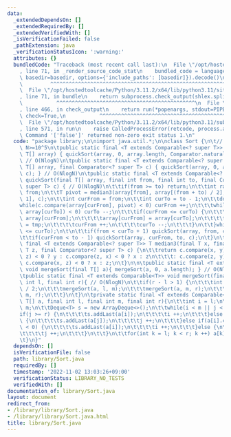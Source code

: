 ```yaml
---
data:
  _extendedDependsOn: []
  _extendedRequiredBy: []
  _extendedVerifiedWith: []
  _isVerificationFailed: false
  _pathExtension: java
  _verificationStatusIcon: ':warning:'
  attributes: {}
  bundledCode: "Traceback (most recent call last):\n  File \"/opt/hostedtoolcache/Python/3.11.2/x64/lib/python3.11/site-packages/onlinejudge_verify/documentation/build.py\"\
    , line 71, in _render_source_code_stat\n    bundled_code = language.bundle(stat.path,\
    \ basedir=basedir, options={'include_paths': [basedir]}).decode()\n          \
    \         ^^^^^^^^^^^^^^^^^^^^^^^^^^^^^^^^^^^^^^^^^^^^^^^^^^^^^^^^^^^^^^^^^^^^^^^^^^^^^^^^^\n\
    \  File \"/opt/hostedtoolcache/Python/3.11.2/x64/lib/python3.11/site-packages/onlinejudge_verify/languages/user_defined.py\"\
    , line 71, in bundle\n    return subprocess.check_output(shlex.split(command))\n\
    \           ^^^^^^^^^^^^^^^^^^^^^^^^^^^^^^^^^^^^^^^^^^^^^\n  File \"/opt/hostedtoolcache/Python/3.11.2/x64/lib/python3.11/subprocess.py\"\
    , line 466, in check_output\n    return run(*popenargs, stdout=PIPE, timeout=timeout,\
    \ check=True,\n           ^^^^^^^^^^^^^^^^^^^^^^^^^^^^^^^^^^^^^^^^^^^^^^^^^^^^^^^^^\n\
    \  File \"/opt/hostedtoolcache/Python/3.11.2/x64/lib/python3.11/subprocess.py\"\
    , line 571, in run\n    raise CalledProcessError(retcode, process.args,\nsubprocess.CalledProcessError:\
    \ Command '['false']' returned non-zero exit status 1.\n"
  code: "package library;\n\nimport java.util.*;\n\nclass Sort {\n\t// N=array.length\
    \ N>=10^5\n\tpublic static final <T extends Comparable<? super T>> void quickSort(final\
    \ T[] array) { quickSort(array, 0, array.length, Comparator.naturalOrder()); }\
    \ // O(NlogN)\n\tpublic static final <T extends Comparable<? super T>> void quickSort(final\
    \ T[] array, final Comparator<? super T> c) { quickSort(array, 0, array.length,\
    \ c); } // O(NlogN)\n\tpublic static final <T extends Comparable<? super T>> void\
    \ quickSort(final T[] array, final int from, final int to, final Comparator<?\
    \ super T> c) { // O(NlogN)\n\t\tif(from >= to) return;\n\t\tint range = to -\
    \ from;\n\t\tT pivot = median3(array[from], array[(from + to) / 2], array[to -\
    \ 1], c);\n\t\tint curFrom = from;\n\t\tint curTo = to - 1;\n\t\tdo {\n\t\t\t\
    while(c.compare(array[curFrom], pivot) < 0) curFrom ++;\n\t\t\twhile(c.compare(pivot,\
    \ array[curTo]) < 0) curTo --;\n\t\t\tif(curFrom <= curTo) {\n\t\t\t\tT tmp =\
    \ array[curFrom];\n\t\t\t\tarray[curFrom] = array[curTo];\n\t\t\t\tarray[curTo]\
    \ = tmp;\n\t\t\t\tcurFrom ++;\n\t\t\t\tcurTo --;\n\t\t\t}\n\t\t}while(curFrom\
    \ <= curTo);\n\t\n\t\tif(from < curTo + 1) quickSort(array, from, curTo + 1, c);\n\
    \t\tif(curFrom < to - 1) quickSort(array, curFrom, to, c);\n\t}\n\tprivate static\
    \ final <T extends Comparable<? super T>> T median3(final T x, final T y, final\
    \ T z, final Comparator<? super T> c) {\n\t\treturn c.compare(x, y) < 0 ? c.compare(y,\
    \ z) < 0 ? y : c.compare(z, x) < 0 ? x : z\n\t\t\t: c.compare(z, y) < 0 ? y :\
    \ c.compare(x, z) < 0 ? x : z;\n\t}\n\n\tpublic static final <T extends Comparable<T>>\
    \ void mergeSort(final T[] a){ mergeSort(a, 0, a.length); } // O(NlogN) N=a.length\n\
    \tpublic static final <T extends Comparable<T>> void mergeSort(final T[] a, final\
    \ int l, final int r){ // O(NlogN)\n\t\tif(r - l > 1) {\n\t\t\tint m = (l + r)\
    \ / 2;\n\t\t\tmergeSort(a, l, m);\n\t\t\tmergeSort(a, m, r);\n\t\t\tmerge(a, l,\
    \ m, r);\n\t\t}\n\t}\n\tprivate static final <T extends Comparable<T>> void merge(final\
    \ T[] a, final int l, final int m, final int r){\n\t\tint i = l;\n\t\tint j =\
    \ m;\n\t\tDeque<T> s = new ArrayDeque<>();\n\t\twhile(i < m || j < r){\n\t\t\t\
    if(j >= r) {\n\t\t\t\ts.addLast(a[i]);\n\t\t\t\ti ++;\n\t\t\t}else if(i >= m)\
    \ {\n\t\t\t\ts.addLast(a[j]);\n\t\t\t\tj ++;\n\t\t\t}else if(a[i].compareTo(a[j])\
    \ < 0) {\n\t\t\t\ts.addLast(a[i]);\n\t\t\t\ti ++;\n\t\t\t}else {\n\t\t\t\ts.addLast(a[j]);\n\
    \t\t\t\tj ++;\n\t\t\t}\n\t\t}\n\t\tfor(int k = l; k < r; k ++) a[k] = s.removeFirst();\n\
    \t}\n}"
  dependsOn: []
  isVerificationFile: false
  path: library/Sort.java
  requiredBy: []
  timestamp: '2022-11-02 13:03:26+09:00'
  verificationStatus: LIBRARY_NO_TESTS
  verifiedWith: []
documentation_of: library/Sort.java
layout: document
redirect_from:
- /library/library/Sort.java
- /library/library/Sort.java.html
title: library/Sort.java
---
```

